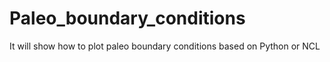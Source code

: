 # Paleo_boundary_conditions
It will show how to plot paleo boundary conditions based on Python or NCL
